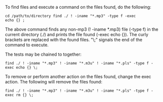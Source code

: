 <p>To find files and execute a command on the files found, do the following:</p>

<code>cd /path/to/directory
find ./ ! -iname "*.mp3" -type f -exec echo {} \;</code>

<p>The above command finds any non-mp3 (! -iname *.mp3) file (-type f) in the current directory (./) and prints the file found (-exec echo {}). The curly brackets are replaced with the found files. "\;" signals the end of the command to execute.</p>

<p>The tests may be chained to together:</p>
<code>find ./ ! -iname "*.mp3" ! -iname "*.m3u" ! -iname "*.pls" -type f -exec echo {} \;</code>

<p>To remove or perform another action on the files found, change the exec action. The following will remove the files found:</p>
<code>find ./ ! -iname "*.mp3" ! -iname "*.m3u" ! -iname "*.pls" -type f -exec rm {} \;</code>